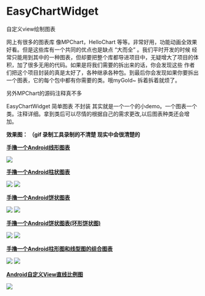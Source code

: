 # EasyChartWidget
自定义view绘制图表

网上有很多的图表库 像MPChart，HelloChart 等等。非常好用，功能动画全效果好看。但是这些库有一个共同的优点也是缺点 “大而全” 。我们平时开发的时候
经常只能用到其中的一种图表，但却要把整个库都导进项目中，无疑增大了项目的体积，加了很多无用的代码。如果是将我们需要的拆出来的话，你会发现这些
作者们把这个项目封装的真是太好了，各种继承各种包。到最后你会发现如果你要拆出一个图表，它的每个包中都有你需要的类。哦myGold~ 拆着拆着就烦了。

另外MPChart的源码注释真不多

EasyChartWidget 简单图表 不封装 其实就是一个一个的小demo。一个图表一个类。注释详细。拿到类后可以尽情的根据自己的需求更改,以后图表种类还会增加。

**效果图：  （gif 录制工具录制的不清楚 现实中会很清楚的**

 [**手撸一个Android线形图表**](http://blog.csdn.net/mingyunxiaohai/article/details/52461774)
 
 ![](https://github.com/chsmy/EasyChartWidget/blob/master/images/m4.gif)
 
 [**手撸一个Android柱状图表**](http://blog.csdn.net/mingyunxiaohai/article/details/52471358)
 
 ![](https://github.com/chsmy/EasyChartWidget/blob/master/images/m1.gif)
 ![](https://github.com/chsmy/EasyChartWidget/blob/master/images/m11.png)
 
 [**手撸一个Android饼状图表**](http://blog.csdn.net/mingyunxiaohai/article/details/52597823)
 
 ![](https://github.com/chsmy/EasyChartWidget/blob/master/images/e3.gif)
 ![](https://github.com/chsmy/EasyChartWidget/blob/master/images/e33.jpg)

 [**手撸一个Android饼状图表(环形饼状图)**](http://blog.csdn.net/mingyunxiaohai/article/details/58072555)

 ![](https://github.com/chsmy/EasyChartWidget/blob/master/images/e44.jpg)
 ![](https://github.com/chsmy/EasyChartWidget/blob/master/images/e55.jpg)
 
 [**手撸一个Android柱形图和线型图的组合图表**](http://blog.csdn.net/mingyunxiaohai/article/details/78551279)
 
  ![](https://github.com/chsmy/EasyChartWidget/blob/master/images/e6.gif)
  ![](https://github.com/chsmy/EasyChartWidget/blob/master/images/e66.jpg)
 
 [ **Android自定义View直线比例图**](http://blog.csdn.net/mingyunxiaohai/article/details/52780953)
 
 ![](https://github.com/chsmy/EasyChartWidget/blob/master/images/189.png)
 